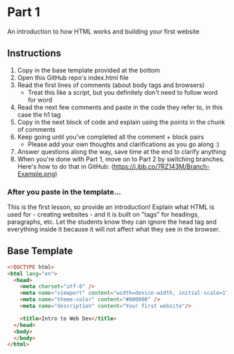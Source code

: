# Part 1
An introduction to how HTML works and building your first website

## Instructions
1. Copy in the base template provided at the bottom
2. Open this GitHub repo's index.html file
3. Read the first lines of comments (about body tags and browsers)
    - Treat this like a script, but you definitely don't need to follow word for word
4. Read the next few comments and paste in the code they refer to, in this case the h1 tag
5. Copy in the next block of code and explain using the points in the chunk of comments
6. Keep going until you've completed all the comment + block pairs
    - Please add your own thoughts and clarifications as you go along :)
7. Answer questions along the way, save time at the end to clarify anything
8. When you're done with Part 1, move on to Part 2 by switching branches. Here's how to do that in GitHub:
    (https://i.ibb.co/7RZ143M/Branch-Example.png)

### After you paste in the template...
This is the first lesson, so provide an introduction! Explain what HTML is used for - creating websites - and it is built on "tags" for headings, paragraphs, etc. Let the students know they can ignore the head tag and everything inside it because it will not affect what they see in the browser.

## Base Template
```html
<!DOCTYPE html>
<html lang="en">
  <head>
    <meta charset="utf-8" />
    <meta name="viewport" content="width=device-width, initial-scale=1" />
    <meta name="theme-color" content="#000000" />
    <meta name="description" content="Your first website"/>

    <title>Intro to Web Dev</title>
  </head>
  <body>
  </body>
</html>
```
